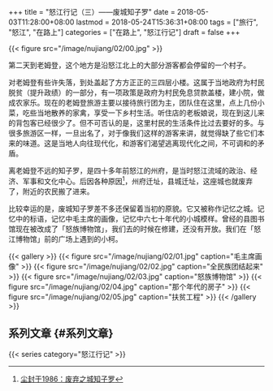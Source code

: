 +++
title = "怒江行记（三）——废城知子罗"
date = 2018-05-03T11:28:00+08:00
lastmod = 2018-05-24T15:36:31+08:00
tags = ["旅行", "怒江", "在路上"]
categories = ["在路上", "怒江行记"]
draft = false
+++

{{< figure src="/image/nujiang/02/00.jpg" >}}

第二天到老姆登，这个地方是沿怒江北上的大部分游客都会停留的一个村子。

<!--more-->

对老姆登有些许失落，到处盖起了方方正正的三四层小楼。这属于当地政府为村民脱贫（提升政绩）的一部分，有一项政策是政府为村民免息贷款盖楼，建小院，做成农家乐。现在的老姆登旅游主要以接待旅行团为主，团队住在这里，点上几份小菜，吃些当地散养的家禽，享受一下乡村生活。听住店的老板娘说，现在到这儿来的背包客已经很少了。但不可否认的是，这里村民的生活条件比过去要好的多。与很多旅游区一样，一旦出名了，对于像我们这样的游客来讲，就觉得缺了些它们本来的味道。这是当地人向往现代化，和游客们渴望逃离现代化之间，不可调和的矛盾。

离老姆登不远的知子罗，是四十多年前怒江的州府，是当时怒江流域的政治、经济、军事和文化中心。后因各种原因[^fn:1]，州府迁址，县城迁址，这座城也就废弃了，附近的农民搬了进来。

比较幸运的是，废城知子罗差不多还保留着当初的原貌。它又被称作记忆之城。记忆中的标语，记忆中毛主席的画像，记忆中六七十年代的小城模样。曾经的县图书馆现在被改成了「怒族博物馆」，我们去的时候在修建，还没有开放。我们在「怒江博物馆」前的广场上遇到的小柯。

{{< gallery >}}
  {{< figure src="/image/nujiang/02/01.jpg" caption="毛主席画像" >}}
  {{< figure src="/image/nujiang/02/02.jpg" caption="全民族团结起来" >}}
  {{< figure src="/image/nujiang/02/03.jpg" caption="怒族博物馆" >}}
  {{< figure src="/image/nujiang/02/04.jpg" caption="那个年代的房子" >}}
  {{< figure src="/image/nujiang/02/05.jpg" caption="扶贫工程" >}}
{{< /gallery >}}


## 系列文章 {#系列文章}

{{< series category="怒江行记" >}}

[^fn:1]: [尘封于1986：废弃之城知子罗](http://focus.news.163.com/10/1110/10/6L4FHEO000011SM9_all.html)
